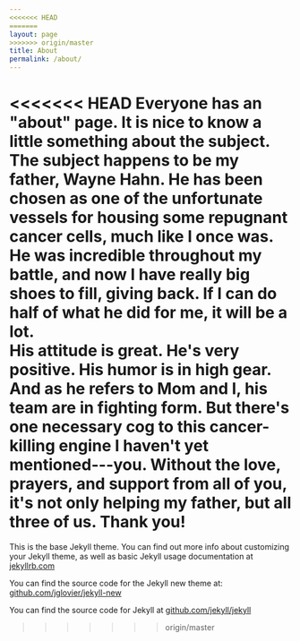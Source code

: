 ```yaml
---
<<<<<<< HEAD
=======
layout: page
>>>>>>> origin/master
title: About
permalink: /about/
---
```


<<<<<<< HEAD
Everyone has an "about" page.  It is nice to know a little something about the subject.  The subject happens to be my father, Wayne Hahn.  He has been chosen as one of the unfortunate vessels for housing some repugnant cancer cells, much like I once was.  He was incredible throughout my battle, and now I have really big shoes to fill, giving back.  If I can do half of what he did for me, it will be a lot.  
His attitude is great.  He's very positive.  His humor is in high gear.  And as he refers to Mom and I, his team are in fighting form.  But there's one necessary cog to this cancer-killing engine I haven't yet mentioned---you.  Without the love, prayers, and support from all of you, it's not only helping my father, but all three of us.  Thank you!
=======
This is the base Jekyll theme. You can find out more info about customizing your Jekyll theme, as well as basic Jekyll usage documentation at [jekyllrb.com](http://jekyllrb.com/)

You can find the source code for the Jekyll new theme at: [github.com/jglovier/jekyll-new](https://github.com/jglovier/jekyll-new)

You can find the source code for Jekyll at [github.com/jekyll/jekyll](https://github.com/jekyll/jekyll)
>>>>>>> origin/master
